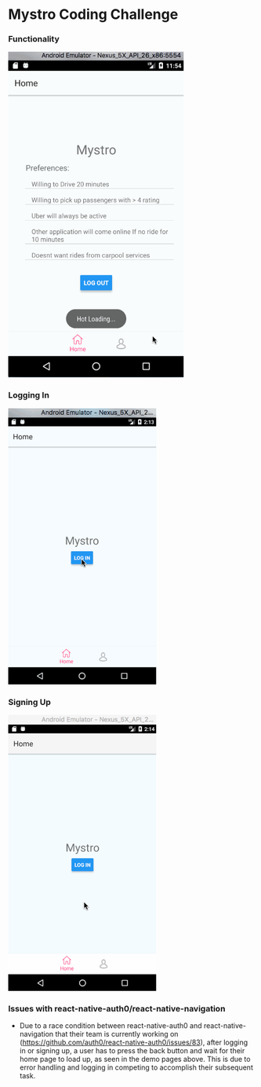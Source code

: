 # Mystro Coding Challenge

### Functionality
![demo1](/app/images/demo.gif)

### Logging In
![signin](/app/images/logging_in.gif)

### Signing Up
![signin](/app/images/signing_up.gif)

### Issues with react-native-auth0/react-native-navigation
* Due to a race condition between react-native-auth0 and react-native-navigation that their team is currently working on (https://github.com/auth0/react-native-auth0/issues/83), after logging in or signing up, a user has to press the back button and wait for their home page to load up, as seen in the demo pages above. This is due to error handling and logging in competing to accomplish their subsequent task.
